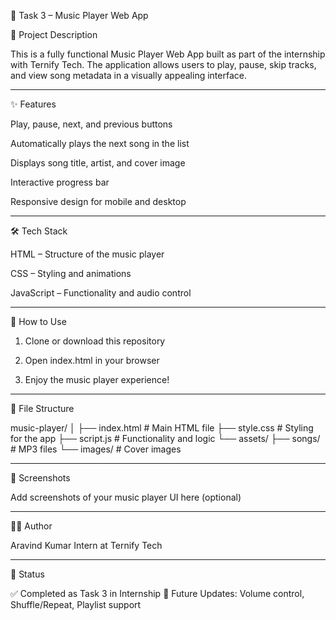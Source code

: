 🎵 Task 3 – Music Player Web App

📌 Project Description

This is a fully functional Music Player Web App built as part of the internship with Ternify Tech. The application allows users to play, pause, skip tracks, and view song metadata in a visually appealing interface.


---

✨ Features

Play, pause, next, and previous buttons

Automatically plays the next song in the list

Displays song title, artist, and cover image

Interactive progress bar

Responsive design for mobile and desktop



---

🛠️ Tech Stack

HTML – Structure of the music player

CSS – Styling and animations

JavaScript – Functionality and audio control



---

🚀 How to Use

1. Clone or download this repository


2. Open index.html in your browser


3. Enjoy the music player experience!




---

📁 File Structure

music-player/
│
├── index.html          # Main HTML file
├── style.css           # Styling for the app
├── script.js           # Functionality and logic
└── assets/
    ├── songs/          # MP3 files
    └── images/         # Cover images


---

📸 Screenshots

Add screenshots of your music player UI here (optional)


---

👨‍💻 Author

Aravind Kumar
Intern at Ternify Tech


---

📌 Status

✅ Completed as Task 3 in Internship
🔄 Future Updates: Volume control, Shuffle/Repeat, Playlist support
